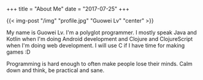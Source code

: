 +++
title = "About Me"
date = "2017-07-25"
+++

{{< img-post "/img" "profile.jpg" "Guowei Lv" "center" >}}

My name is Guowei Lv. I'm a polyglot programmer. I mostly speak Java and Kotlin when I'm doing Android development and Clojure and ClojureScript when I'm doing web development. I will use C if I have time for making games :D

Programming is hard enough to often make people lose their minds. Calm down and think, be practical and sane.
